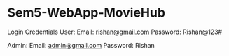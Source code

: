 # Sem5-WebApp-MovieHub

Login Credentials
User:
Email: rishan@gmail.com
Password: Rishan@123#


Admin:
Email: admin@gmail.com
Password: Rishan